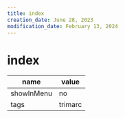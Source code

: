 ```yaml
---
title: index
creation_date: June 28, 2023
modification_date: February 13, 2024
---
```



# index
|  name<br/> | value<br/> |
|-----|-----|
|  showInMenu<br/> | no<br/> |
|  tags<br/> | trimarc<br/> |

